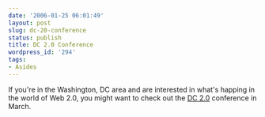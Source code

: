 ```yaml
---
date: '2006-01-25 06:01:49'
layout: post
slug: dc-20-conference
status: publish
title: DC 2.0 Conference
wordpress_id: '294'
tags:
- Asides
---
```


If you're in the Washington, DC area and are interested in what's happing in the world of Web 2.0, you might want to check out the [DC 2.0](http://dc20.org/) conference in March.

